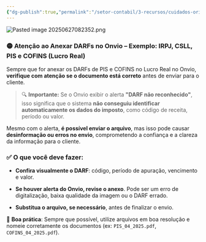 ```yaml
---
{"dg-publish":true,"permalink":"/setor-contabil/3-recursos/cuidados-orientacoes/ao-anexar-os-darfs/","dgPassFrontmatter":true,"created":"2025-06-27T08:23:50.960-03:00","updated":"2025-06-27T08:39:43.430-03:00"}
---
```


![Pasted image 20250627082352.png](/img/user/SETOR%20CONT%C3%81BIL/4.%20ARQUIVOS/Pasted%20image%2020250627082352.png)

### 🟡 **Atenção ao Anexar DARFs no Onvio – Exemplo: IRPJ, CSLL, PIS e COFINS (Lucro Real)**

Sempre que for anexar os DARFs de PIS e COFINS no Lucro Real no Onvio, **verifique com atenção se o documento está correto** antes de enviar para o cliente.

> 🔍 **Importante:** Se o Onvio exibir o alerta **"DARF não reconhecido"**, isso significa que o sistema **não conseguiu identificar automaticamente os dados do imposto**, como código de receita, período ou valor.

Mesmo com o alerta, **é possível enviar o arquivo**, mas isso pode causar **desinformação ou erros no envio**, comprometendo a confiança e a clareza da informação para o cliente.

### ✅ O que você deve fazer:

- **Confira visualmente o DARF**: código, período de apuração, vencimento e valor.
    
- **Se houver alerta do Onvio, revise o anexo**. Pode ser um erro de digitalização, baixa qualidade da imagem ou o DARF errado.
    
- **Substitua o arquivo, se necessário**, antes de finalizar o envio.
    

🔁 **Boa prática**: Sempre que possível, utilize arquivos em boa resolução e nomeie corretamente os documentos (ex: `PIS_04_2025.pdf`, `COFINS_04_2025.pdf`).